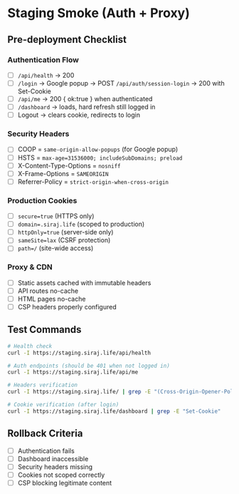 # Staging Smoke (Auth + Proxy)

## Pre-deployment Checklist

### Authentication Flow
- [ ] `/api/health` → 200
- [ ] `/login` → Google popup → POST `/api/auth/session-login` → 200 with Set-Cookie
- [ ] `/api/me` → 200 { ok:true } when authenticated
- [ ] `/dashboard` → loads, hard refresh still logged in
- [ ] Logout → clears cookie, redirects to login

### Security Headers
- [ ] COOP = `same-origin-allow-popups` (for Google popup)
- [ ] HSTS = `max-age=31536000; includeSubDomains; preload`
- [ ] X-Content-Type-Options = `nosniff`
- [ ] X-Frame-Options = `SAMEORIGIN`
- [ ] Referrer-Policy = `strict-origin-when-cross-origin`

### Production Cookies
- [ ] `secure=true` (HTTPS only)
- [ ] `domain=.siraj.life` (scoped to production)
- [ ] `httpOnly=true` (server-side only)
- [ ] `sameSite=lax` (CSRF protection)
- [ ] `path=/` (site-wide access)

### Proxy & CDN
- [ ] Static assets cached with immutable headers
- [ ] API routes no-cache
- [ ] HTML pages no-cache
- [ ] CSP headers properly configured

## Test Commands

```bash
# Health check
curl -I https://staging.siraj.life/api/health

# Auth endpoints (should be 401 when not logged in)
curl -I https://staging.siraj.life/api/me

# Headers verification
curl -I https://staging.siraj.life/ | grep -E "(Cross-Origin-Opener-Policy|Strict-Transport-Security|X-Content-Type-Options)"

# Cookie verification (after login)
curl -I https://staging.siraj.life/dashboard | grep -E "Set-Cookie"
```

## Rollback Criteria

- [ ] Authentication fails
- [ ] Dashboard inaccessible
- [ ] Security headers missing
- [ ] Cookies not scoped correctly
- [ ] CSP blocking legitimate content
